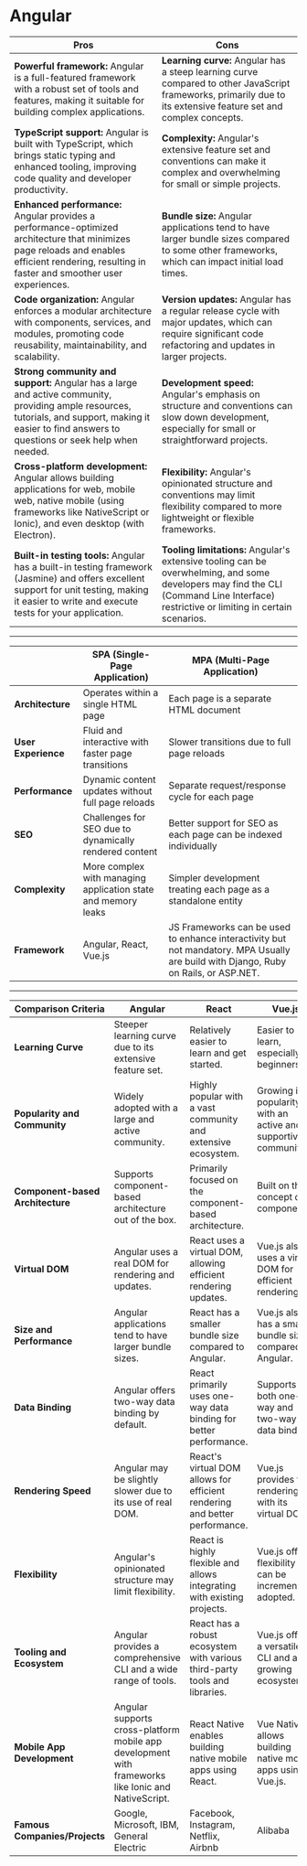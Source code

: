 # Angular
 
  | Pros                                         | Cons                                                    |
  | -------------------------------------------- | ------------------------------------------------------- |
  | **Powerful framework:** Angular is a full-featured framework with a robust set of tools and features, making it suitable for building complex applications. | **Learning curve:** Angular has a steep learning curve compared to other JavaScript frameworks, primarily due to its extensive feature set and complex concepts. |
  | **TypeScript support:** Angular is built with TypeScript, which brings static typing and enhanced tooling, improving code quality and developer productivity. | **Complexity:** Angular's extensive feature set and conventions can make it complex and overwhelming for small or simple projects. |
  | **Enhanced performance:** Angular provides a performance-optimized architecture that minimizes page reloads and enables efficient rendering, resulting in faster and smoother user experiences. | **Bundle size:** Angular applications tend to have larger bundle sizes compared to some other frameworks, which can impact initial load times. |
  | **Code organization:** Angular enforces a modular architecture with components, services, and modules, promoting code reusability, maintainability, and scalability. | **Version updates:** Angular has a regular release cycle with major updates, which can require significant code refactoring and updates in larger projects. |
  | **Strong community and support:** Angular has a large and active community, providing ample resources, tutorials, and support, making it easier to find answers to questions or seek help when needed. | **Development speed:** Angular's emphasis on structure and conventions can slow down development, especially for small or straightforward projects. |
  | **Cross-platform development:** Angular allows building applications for web, mobile web, native mobile (using frameworks like NativeScript or Ionic), and even desktop (with Electron). | **Flexibility:** Angular's opinionated structure and conventions may limit flexibility compared to more lightweight or flexible frameworks. |
  | **Built-in testing tools:** Angular has a built-in testing framework (Jasmine) and offers excellent support for unit testing, making it easier to write and execute tests for your application. | **Tooling limitations:** Angular's extensive tooling can be overwhelming, and some developers may find the CLI (Command Line Interface) restrictive or limiting in certain scenarios. |

---

  |                      | SPA (Single-Page Application) | MPA (Multi-Page Application) |
  |----------------------|-------------------------------|------------------------------|
  | **Architecture**     | Operates within a single HTML page | Each page is a separate HTML document |
  | **User Experience**  | Fluid and interactive with faster page transitions | Slower transitions due to full page reloads |
  | **Performance**      | Dynamic content updates without full page reloads | Separate request/response cycle for each page |
  | **SEO**              | Challenges for SEO due to dynamically rendered content | Better support for SEO as each page can be indexed individually |
  | **Complexity**       | More complex with managing application state and memory leaks | Simpler development treating each page as a standalone entity |
  | **Framework** | Angular, React, Vue.js | JS Frameworks can be used to enhance interactivity but not mandatory. MPA Usually are build with Django, Ruby on Rails, or ASP.NET. |

  ---

  | **Comparison Criteria**     | **Angular**                                                  | **React**                                                           | **Vue.js**                                                     |
  | -------------------------- | ------------------------------------------------------------ | ------------------------------------------------------------------- | -------------------------------------------------------------- |
  | **Learning Curve**         | Steeper learning curve due to its extensive feature set.      | Relatively easier to learn and get started.                         | Easier to learn, especially for beginners.                      |
  | **Popularity and Community** | Widely adopted with a large and active community.            | Highly popular with a vast community and extensive ecosystem.       | Growing in popularity with an active and supportive community.  |
  | **Component-based Architecture** | Supports component-based architecture out of the box.      | Primarily focused on the component-based architecture.               | Built on the concept of components.                            |
  | **Virtual DOM**            | Angular uses a real DOM for rendering and updates.             | React uses a virtual DOM, allowing efficient rendering updates.     | Vue.js also uses a virtual DOM for efficient rendering.        |
  | **Size and Performance**    | Angular applications tend to have larger bundle sizes.        | React has a smaller bundle size compared to Angular.                  | Vue.js also has a smaller bundle size compared to Angular.    |
  | **Data Binding**            | Angular offers two-way data binding by default.                | React primarily uses one-way data binding for better performance.     | Supports both one-way and two-way data binding.                |
  | **Rendering Speed**         | Angular may be slightly slower due to its use of real DOM.    | React's virtual DOM allows for efficient rendering and better performance. | Vue.js provides fast rendering with its virtual DOM.           |
  | **Flexibility**             | Angular's opinionated structure may limit flexibility.         | React is highly flexible and allows integrating with existing projects.   | Vue.js offers flexibility and can be incrementally adopted.   |
  | **Tooling and Ecosystem**   | Angular provides a comprehensive CLI and a wide range of tools. | React has a robust ecosystem with various third-party tools and libraries. | Vue.js offers a versatile CLI and a growing ecosystem.         |
  | **Mobile App Development**  | Angular supports cross-platform mobile app development with frameworks like Ionic and NativeScript. | React Native enables building native mobile apps using React.      | Vue Native allows building native mobile apps using Vue.js.   |
  | **Famous Companies/Projects** | Google, Microsoft, IBM, General Electric                        | Facebook, Instagram, Netflix, Airbnb                                 | Alibaba                                                        |
